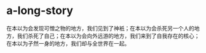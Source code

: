 # a-long-story

在本以为会发现可憎之物的地方，我们见到了神衹；在本以为会杀死另一个人的地方，我们杀死了自己；在本以为会向外远游的地方，我们来到了自我存在的核心；在本以为孑然一身的地方，我们却与全世界在一起。
